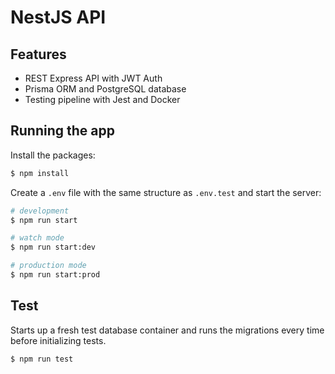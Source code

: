# NestJS API

## Features
- REST Express API with JWT Auth
- Prisma ORM and PostgreSQL database
- Testing pipeline with Jest and Docker


## Running the app


Install the packages:

```bash
$ npm install
```
Create a `.env` file with the same structure as `.env.test` and start the server:

```bash
# development
$ npm run start

# watch mode
$ npm run start:dev

# production mode
$ npm run start:prod
```

## Test

Starts up a fresh test database container and runs the migrations every time before initializing tests.

```bash
$ npm run test
```
